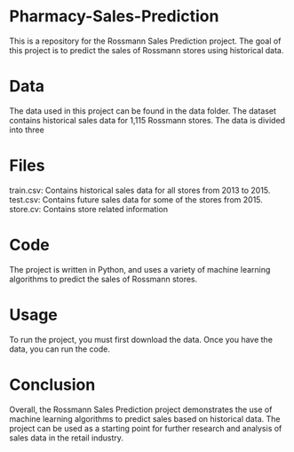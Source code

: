# Pharmacy-Sales-Prediction
This is a repository for the Rossmann Sales Prediction project. The goal of this project is to predict the sales of Rossmann stores using historical data.

# Data
The data used in this project can be found in the data folder. The dataset contains historical sales data for 1,115 Rossmann stores. The data is divided into three 

# Files
train.csv: Contains historical sales data for all stores from 2013 to 2015.
test.csv: Contains future sales data for some of the stores from 2015.
store.cv: Contains store related information

# Code
The project is written in Python, and uses a variety of machine learning algorithms to predict the sales of Rossmann stores.

# Usage
To run the project, you must first download the data. Once you have the data, you can run the code.

# Conclusion
Overall, the Rossmann Sales Prediction project demonstrates the use of machine learning algorithms to predict sales based on historical data. The project can be used as a starting point for further research and analysis of sales data in the retail industry.
